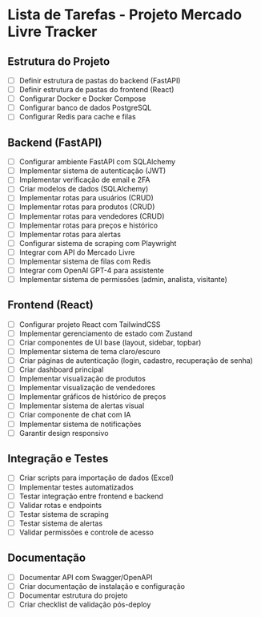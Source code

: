 # Lista de Tarefas - Projeto Mercado Livre Tracker

## Estrutura do Projeto
- [ ] Definir estrutura de pastas do backend (FastAPI)
- [ ] Definir estrutura de pastas do frontend (React)
- [ ] Configurar Docker e Docker Compose
- [ ] Configurar banco de dados PostgreSQL
- [ ] Configurar Redis para cache e filas

## Backend (FastAPI)
- [ ] Configurar ambiente FastAPI com SQLAlchemy
- [ ] Implementar sistema de autenticação (JWT)
- [ ] Implementar verificação de email e 2FA
- [ ] Criar modelos de dados (SQLAlchemy)
- [ ] Implementar rotas para usuários (CRUD)
- [ ] Implementar rotas para produtos (CRUD)
- [ ] Implementar rotas para vendedores (CRUD)
- [ ] Implementar rotas para preços e histórico
- [ ] Implementar rotas para alertas
- [ ] Configurar sistema de scraping com Playwright
- [ ] Integrar com API do Mercado Livre
- [ ] Implementar sistema de filas com Redis
- [ ] Integrar com OpenAI GPT-4 para assistente
- [ ] Implementar sistema de permissões (admin, analista, visitante)

## Frontend (React)
- [ ] Configurar projeto React com TailwindCSS
- [ ] Implementar gerenciamento de estado com Zustand
- [ ] Criar componentes de UI base (layout, sidebar, topbar)
- [ ] Implementar sistema de tema claro/escuro
- [ ] Criar páginas de autenticação (login, cadastro, recuperação de senha)
- [ ] Criar dashboard principal
- [ ] Implementar visualização de produtos
- [ ] Implementar visualização de vendedores
- [ ] Implementar gráficos de histórico de preços
- [ ] Implementar sistema de alertas visual
- [ ] Criar componente de chat com IA
- [ ] Implementar sistema de notificações
- [ ] Garantir design responsivo

## Integração e Testes
- [ ] Criar scripts para importação de dados (Excel)
- [ ] Implementar testes automatizados
- [ ] Testar integração entre frontend e backend
- [ ] Validar rotas e endpoints
- [ ] Testar sistema de scraping
- [ ] Testar sistema de alertas
- [ ] Validar permissões e controle de acesso

## Documentação
- [ ] Documentar API com Swagger/OpenAPI
- [ ] Criar documentação de instalação e configuração
- [ ] Documentar estrutura do projeto
- [ ] Criar checklist de validação pós-deploy
